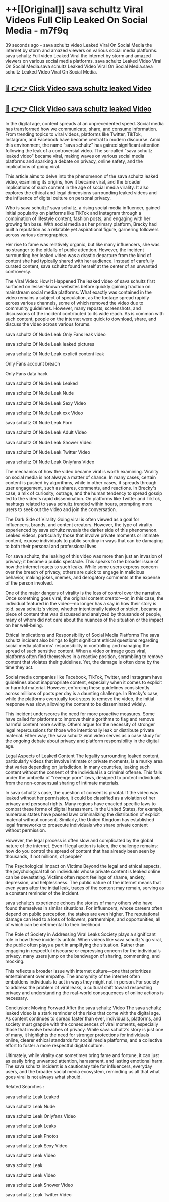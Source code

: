 # ++[[Original]] sava schultz Viral Videos Full Clip Leaked On Social Media - m7f9q<br>

39 seconds ago - sava schultz video Leaked Viral On Social Media the internet by storm and amazed viewers on various social media platforms.
sava schultz Full video Leaked Viral the internet by storm and amazed viewers on various social media platforms. sava schultz Leaked Video Viral On Social Media.sava schultz Leaked Video Viral On Social Media.sava schultz Leaked Video Viral On Social Media.<br>


## [🔴 👉👉 Click Video sava schultz leaked Video ](https://onlyclips.site?title=sava_schultz&ref=git)

## [🔴 👉👉 Click Video sava schultz leaked Video ](https://onlyclips.site?title=sava_schultz&ref=git)

In the digital age, content spreads at an unprecedented speed. Social media has transformed how we communicate, share, and consume information. From trending topics to viral videos, platforms like Twitter, TikTok, Instagram, and Facebook have become central to modern discourse. Amid this environment, the name "sava schultz" has gained significant attention following the leak of a controversial video. The so-called "sava schultz leaked video" became viral, making waves on various social media platforms and sparking a debate on privacy, online safety, and the implications of going viral.

This article aims to delve into the phenomenon of the sava schultz leaked video, examining its origins, how it became viral, and the broader implications of such content in the age of social media virality. It also explores the ethical and legal dimensions surrounding leaked videos and the influence of digital culture on personal privacy.

Who is sava schultz?
sava schultz, a rising social media influencer, gained initial popularity on platforms like TikTok and Instagram through a combination of lifestyle content, fashion posts, and engaging with her growing fan base. With social media as her primary platform, Brecky had built a reputation as a relatable yet aspirational figure, garnering followers across various demographics.

Her rise to fame was relatively organic, but like many influencers, she was no stranger to the pitfalls of public attention. However, the incident surrounding her leaked video was a drastic departure from the kind of content she had typically shared with her audience. Instead of carefully curated content, sava schultz found herself at the center of an unwanted controversy.

The Viral Video: How It Happened
The leaked video of sava schultz first surfaced on lesser-known websites before quickly gaining traction on mainstream social media platforms. What exactly was contained in the video remains a subject of speculation, as the footage spread rapidly across various channels, some of which removed the video due to community guidelines. However, many reposts, screenshots, and discussions of the incident contributed to its wide reach. As is common with such content, people on the internet were quick to download, share, and discuss the video across various forums.

sava schultz Of Nude Leak Only Fans leak video

sava schultz Of Nude Leak leaked pictures

sava schultz Of Nude Leak explicit content leak

Only Fans account breach

Only Fans data hack

sava schultz Of Nude Leak Leaked

sava schultz Of Nude Leak Nude

sava schultz Of Nude Leak Sexy Video

sava schultz Of Nude Leak xxx Video

sava schultz Of Nude Leak Porn

sava schultz Of Nude Leak Adult Video

sava schultz Of Nude Leak Shower Video

sava schultz Of Nude Leak Twitter Video

sava schultz Of Nude Leak Onlyfans Video

The mechanics of how the video became viral is worth examining. Virality on social media is not always a matter of chance. In many cases, certain content is pushed by algorithms, while in other cases, it spreads through user engagement, such as shares, comments, and reactions. In Brecky's case, a mix of curiosity, outrage, and the human tendency to spread gossip led to the video's rapid dissemination. On platforms like Twitter and TikTok, hashtags related to sava schultz trended within hours, prompting more users to seek out the video and join the conversation.

The Dark Side of Virality
Going viral is often viewed as a goal for influencers, brands, and content creators. However, the type of virality experienced by sava schultz reveals the darker side of this phenomenon. Leaked videos, particularly those that involve private moments or intimate content, expose individuals to public scrutiny in ways that can be damaging to both their personal and professional lives.

For sava schultz, the leaking of this video was more than just an invasion of privacy; it became a public spectacle. This speaks to the broader issue of how the internet reacts to such leaks. While some users express concern over the breach of privacy, others are quick to engage in malicious behavior, making jokes, memes, and derogatory comments at the expense of the person involved.

One of the major dangers of virality is the loss of control over the narrative. Once something goes viral, the original content creator—or, in this case, the individual featured in the video—no longer has a say in how their story is told. sava schultz's video, whether intentionally leaked or stolen, became a piece of content that was discussed and analyzed by thousands of people, many of whom did not care about the nuances of the situation or the impact on her well-being.

Ethical Implications and Responsibility of Social Media Platforms
The sava schultz incident also brings to light significant ethical questions regarding social media platforms' responsibility in controlling and managing the spread of such sensitive content. When a video or image goes viral, platforms often find themselves in a reactive position, scrambling to remove content that violates their guidelines. Yet, the damage is often done by the time they act.

Social media companies like Facebook, TikTok, Twitter, and Instagram have guidelines about inappropriate content, especially when it comes to explicit or harmful material. However, enforcing these guidelines consistently across millions of posts per day is a daunting challenge. In Brecky's case, while the platforms eventually took steps to remove the video, the initial response was slow, allowing the content to be disseminated widely.

This incident underscores the need for more proactive measures. Some have called for platforms to improve their algorithms to flag and remove harmful content more swiftly. Others argue for the necessity of stronger legal repercussions for those who intentionally leak or distribute private material. Either way, the sava schultz viral video serves as a case study for the ongoing debate about privacy and platform responsibility in the digital age.

Legal Aspects of Leaked Content
The legality surrounding leaked content, particularly videos that involve intimate or private moments, is a murky area that varies depending on jurisdiction. In many countries, leaking such content without the consent of the individual is a criminal offense. This falls under the umbrella of "revenge porn" laws, designed to protect individuals from the non-consensual sharing of intimate materials.

In sava schultz's case, the question of consent is pivotal. If the video was leaked without her permission, it could be classified as a violation of her privacy and personal rights. Many regions have enacted specific laws to combat these forms of digital harassment. In the United States, for example, numerous states have passed laws criminalizing the distribution of explicit material without consent. Similarly, the United Kingdom has established legal frameworks to prosecute individuals who share private content without permission.

However, the legal process is often slow and complicated by the global nature of the internet. Even if legal action is taken, the challenge remains: how do you control the spread of content that has already been seen by thousands, if not millions, of people?

The Psychological Impact on Victims
Beyond the legal and ethical aspects, the psychological toll on individuals whose private content is leaked online can be devastating. Victims often report feelings of shame, anxiety, depression, and helplessness. The public nature of the internet means that even years after the initial leak, traces of the content may remain, serving as a constant reminder of the incident.

sava schultz’s experience echoes the stories of many others who have found themselves in similar situations. For influencers, whose careers often depend on public perception, the stakes are even higher. The reputational damage can lead to a loss of followers, partnerships, and opportunities, all of which can be detrimental to their livelihood.

The Role of Society in Addressing Viral Leaks
Society plays a significant role in how these incidents unfold. When videos like sava schultz's go viral, the public often plays a part in amplifying the situation. Rather than engaging in respectful discourse or expressing concern for the individual’s privacy, many users jump on the bandwagon of sharing, commenting, and mocking.

This reflects a broader issue with internet culture—one that prioritizes entertainment over empathy. The anonymity of the internet often emboldens individuals to act in ways they might not in person. For society to address the problem of viral leaks, a cultural shift toward respecting privacy and understanding the real-world consequences of online actions is necessary.

Conclusion: Moving Forward After the sava schultz Video
The sava schultz leaked video is a stark reminder of the risks that come with the digital age. As content continues to spread faster than ever, individuals, platforms, and society must grapple with the consequences of viral moments, especially those that involve breaches of privacy. While sava schultz’s story is just one of many, it highlights the need for stronger protections for individuals online, clearer ethical standards for social media platforms, and a collective effort to foster a more respectful digital culture.

Ultimately, while virality can sometimes bring fame and fortune, it can just as easily bring unwanted attention, harassment, and lasting emotional harm. The sava schultz incident is a cautionary tale for influencers, everyday users, and the broader social media ecosystem, reminding us all that what goes viral is not always what should.

Related Searches :

sava schultz Leak Leaked

sava schultz Leak Nude

sava schultz Leak Onlyfans Video

sava schultz Leak Leaks

sava schultz Leak Photos

sava schultz Leak Sexy Video

sava schultz Leak Video

sava schultz Leak

sava schultz Leak Video

sava schultz Leak Shower Video

sava schultz Leak Twitter Video

